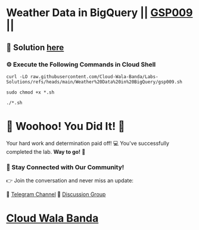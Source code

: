# Weather Data in BigQuery || [GSP009](https://www.cloudskillsboost.google/focuses/609?parent=catalog) ||

## 🔑 Solution [here](https://youtu.be/R2dN9eFZDEA)

### ⚙️ Execute the Following Commands in Cloud Shell

```
curl -LO raw.githubusercontent.com/Cloud-Wala-Banda/Labs-Solutions/refs/heads/main/Weather%20Data%20in%20BigQuery/gsp009.sh

sudo chmod +x *.sh

./*.sh
```

# 🎉 Woohoo! You Did It! 🎉

Your hard work and determination paid off! 💻
You've successfully completed the lab. **Way to go!** 🚀

### 💬 Stay Connected with Our Community!

👉 Join the conversation and never miss an update:

📢 [Telegram Channel](https://t.me/cloudwalabanda)
👥 [Discussion Group](https://t.me/cloudwalabandachats)

# [Cloud Wala Banda](https://www.youtube.com/@cloudwalabanda)

